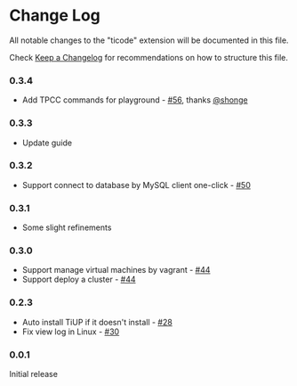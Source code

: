 # Change Log

All notable changes to the "ticode" extension will be documented in this file.

Check [Keep a Changelog](http://keepachangelog.com/) for recommendations on how to structure this file.

### 0.3.4

- Add TPCC commands for playground - [#56](https://github.com/tidb-incubator/tide/pull/56), thanks [@shonge](https://github.com/shonge)

### 0.3.3

- Update guide

### 0.3.2

- Support connect to database by MySQL client one-click - [#50](https://github.com/tidb-incubator/tide/pull/50)

### 0.3.1

- Some slight refinements

### 0.3.0

- Support manage virtual machines by vagrant - [#44](https://github.com/tidb-incubator/tide/pull/44)
- Support deploy a cluster - [#44](https://github.com/tidb-incubator/tide/pull/44)

### 0.2.3

- Auto install TiUP if it doesn't install - [#28](https://github.com/tidb-incubator/tide/pull/28)
- Fix view log in Linux - [#30](https://github.com/tidb-incubator/tide/pull/30)

### 0.0.1

Initial release

